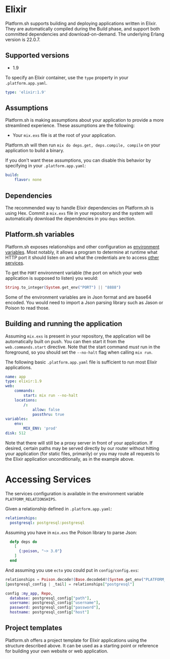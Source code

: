 # Elixir

Platform.sh supports building and deploying applications written in Elixir.  They are automatically compiled during the Build phase, and support both committed dependencies and download-on-demand. The underlying Erlang version is 
22.0.7.

## Supported versions

* 1.9

To specify an Elixir container, use the `type` property in your `.platform.app.yaml`.

```yaml
type: 'elixir:1.9'
```

## Assumptions

Platform.sh is making assumptions about your application to provide a more streamlined experience. These assumptions are the following:

- Your `mix.exs` file is at the root of your application.

Platform.sh will then run `mix do deps.get, deps.compile, compile` on your application to build a binary.

If you don't want these assumptions, you can disable this behavior by specifying in your `.platform.app.yaml`:

```yaml
build:
    flavor: none
```

## Dependencies

The recommended way to handle Elixir dependencies on Platform.sh is using Hex. Commit a `mix.exs` file in your repository and the system will automatically download the dependencies in you `deps` section.


## Platform.sh variables

Platform.sh exposes relationships and other configuration as [environment variables](/development/variables.md). Most notably, it allows a program to determine at runtime what HTTP port it should listen on and what the credentials are to access [other services](/configuration/services.md).

To get the `PORT` environment variable (the port on which your web application is supposed to listen) you would:

```elixir
String.to_integer(System.get_env("PORT") || "8888")
```

Some of the environment variables are in Json format and are base64 encoded. You would need to import a Json parsing library such as Jason or Poison to read those.

## Building and running the application

Assuming `mix.exs` is present in your repository, the application will be automatically built on push.  You can then start it from the `web.commands.start` directive.  Note that the start command _must_ run in the foreground, so you should set the `--no-halt` flag when calling `mix run`.

The following basic `.platform.app.yaml` file is sufficient to run most Elixir applications.

```yaml
name: app
type: elixir:1.9
web:
    commands:
        start: mix run --no-halt
    locations:
        /:
            allow: false
            passthru: true
variables:
    env:
        MIX_ENV: 'prod'
disk: 512
```

Note that there will still be a proxy server in front of your application.  If desired, certain paths may be served directly by our router without hitting your application (for static files, primarily) or you may route all requests to the Elixir application unconditionally, as in the example above.

# Accessing Services

The services configuration is available in the environment variable `PLATFORM_RELATIONSHIPS`. 

Given a relationship defined in `.platform.app.yaml`:

```yaml
relationships:
  postgresql: postgresql:postgresql
```

Assuming you have in `mix.exs` the Poison library to parse Json:

```elixir
  defp deps do
    [
      {:poison, "~> 3.0"}
    ]
  end
```

And assuming you use `ecto` you could put in `config/config.exs`:

```elixir
relationships = Poison.decode!(Base.decode64!(System.get_env("PLATFORM_RELATIONSHIPS")))
[postgresql_config | _tail] = relationships["postgresql"]

config :my_app, Repo,
  database: postgresql_config["path"],
  username: postgresql_config["username"],
  password: postgresql_config["password"],
  hostname: postgresql_config["host"]
```

## Project templates

Platform.sh offers a project template for Elixir applications using the structure described above.  It can be used as a starting point or reference for building your own website or web application.

